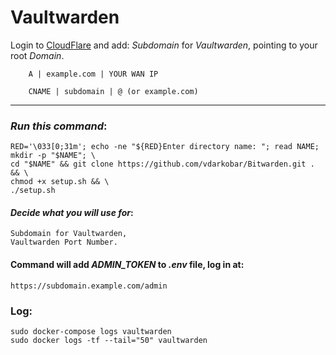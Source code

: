 # Vaultwarden
    
Login to <a href="https://dash.cloudflare.com/">CloudFlare</a>  and add: *Subdomain* for *Vaultwarden*, pointing to your root *Domain*.
```
    A | example.com | YOUR WAN IP
```
```
    CNAME | subdomain | @ (or example.com)
```
---
  
### *Run this command*:
```
RED='\033[0;31m'; echo -ne "${RED}Enter directory name: "; read NAME; mkdir -p "$NAME"; \
cd "$NAME" && git clone https://github.com/vdarkobar/Bitwarden.git . && \
chmod +x setup.sh && \
./setup.sh
```
  
#### *Decide what you will use for*:
```
Subdomain for Vaultwarden,
Vaultwarden Port Number.
```
  
#### Command will add *ADMIN_TOKEN* to *.env* file, log in at:
```
https://subdomain.example.com/admin
```
  
### Log:
```
sudo docker-compose logs vaultwarden
sudo docker logs -tf --tail="50" vaultwarden
```
